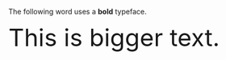 <body>
   <p>The following word uses a <b>bold</b> typeface.</p>
     <font size="+7">This is bigger text.</font>
</body>
